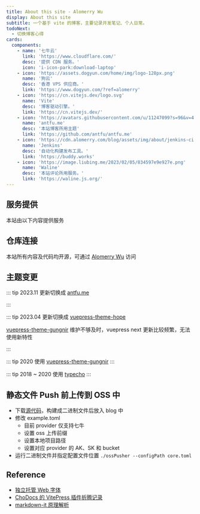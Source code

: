 ```yaml
---
title: About this site - Alomerry Wu
display: About this site
subtitle: 一个基于 vite 的博客，主要记录开发笔记、个人日常。
todoNext:
  - 切换博客心得
cards:
  components:
    - name: '七牛云'
      link: 'https://www.cloudflare.com/'
      desc: '提供 CDN 服务。'
      icon: 'i-icon-park:download-laptop'
    - icon: 'https://assets.dogyun.com/home/img/logo-128px.png'
      name: '狗云'
      desc: '香港 VPS 供应商。'
      link: 'https://www.dogyun.com/?ref=alomerry'
    - icon: 'https://cn.vitejs.dev/logo.svg'
      name: 'Vite'
      desc: '博客驱动引擎。'
      link: 'https://cn.vitejs.dev/'
    - icon: 'https://avatars.githubusercontent.com/u/11247099?s=96&v=4'
      name: 'antfu.me'
      desc: '本站博客所用主题'
      link: 'https://github.com/antfu/antfu.me'
    - icon: 'https://cdn.alomerry.com/blog/assets/img/about/jenkins-ci.svg'
      name: 'Jenkins'
      desc: '自动化构建发布工具。'
      link: 'https://buddy.works'
    - icon: 'https://image.liubing.me/2023/02/05/834597e9e927e.png'
      name: 'Waline'
      desc: '本站评论所用服务。'
      link: 'https://waline.js.org/'
---
```


<!--
    - icon: 'https://cdn.alomerry.com/blog/assets/img/about/tencent-cvm.svg'
      name: '腾讯云'
      desc: '抢占式 CVM 供应商。'
      link: 'i-logos-active-campaign-icon saturate-0'
    - icon: 'https://vuepress.vuejs.org/hero.png'
      name: 'VuePress'
      desc: '博客驱动引擎。'
      link: 'https://vuepress.vuejs.org/zh/'
    - icon: 'https://cdn.alomerry.com/blog/assets/img/about/jenkins-ci.svg'
      name: 'Jenkins'
      desc: '自动化构建发布工具。'
      link: 'https://buddy.works'
    - icon: 'https://theme-hope.vuejs.press/logo.png'
      name: 'VuePress Theme Hope'
      desc: '本站博客所用主题'
      link: 'https://theme-hope.vuejs.press/zh/'
-->

## 服务提供

本站由以下内容提供服务

<DisplayCard :cards="frontmatter.cards['components']" />

## 仓库连接

本站所有内容及代码均开源，可通过 [Alomerry Wu](https://github.com/alomerry) 访问

## 主题变更

::: tip 2023.11 更新切换成 [antfu.me](https://github.com/antfu/antfu.me)

:::

::: tip 2023.04 更新切换成 [vuepress-theme-hope](https://github.com/vuepress-theme-hope/vuepress-theme-hope)

[vuepress-theme-gungnir](https://github.com/Renovamen/vuepress-theme-gungnir) 维护不够及时，vuepress next 更新比较频繁，无法使用新特性

:::

::: tip 2020 使用 [vuepress-theme-gungnir](https://github.com/Renovamen/vuepress-theme-gungnir)
:::

::: tip 2018 ~ 2020 使用 [typecho](https://typecho.org/)
:::

## 静态文件 Push 前上传到 OSS 中

- 下载[源代码](https://github.com/alomerry/ossPusher)，构建成二进制文件后放入 blog 中
- 修改 example.toml
  - 目前 provider 仅支持七牛
  - 设置 oss 上传前缀
  - 设置本地项目路径
  - 设置对应 provider 的 AK、SK 和 bucket
- 运行二进制文件并指定配置文件位置 `./ossPusher --configPath core.toml`

## Reference

- [独立托管 Web 字体](https://taoshu.in/web/self-host-font.html)
- [ChoDocs 的 VitePress 插件折腾记录](https://chodocs.cn/program/vitepress-plugin/#%E6%96%87%E6%A1%A3%E9%A1%B5%E9%9D%A2%E7%9A%84%E9%A1%B6%E9%83%A8%E4%BF%A1%E6%81%AF%E7%BB%84%E4%BB%B6)
- [markdown-it 原理解析](https://github.com/mqyqingfeng/Blog/issues/252)
